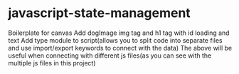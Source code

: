 # javascript-state-management

Boilerplate for canvas
Add dogImage img tag and h1 tag with id loading and text
Add type module to script(allows you to split code into separate files and use import/export keywords to connect with the data)
The above will be useful when connecting with different js files(as you can see with the multiple js files in this project)
